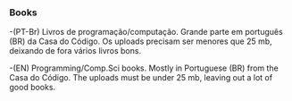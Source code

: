 ### Books
-(PT-Br) Livros de programação/computação. 
Grande parte em português (BR) da Casa do Código. Os uploads precisam ser menores que 25 mb, deixando de fora vários livros bons. 


-(EN) Programming/Comp.Sci books. 
Mostly in Portuguese (BR) from the Casa do Código. The uploads must be under 25 mb, leaving out a lot of good books.
